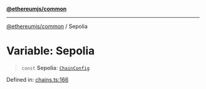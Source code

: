[**@ethereumjs/common**](../README.md)

***

[@ethereumjs/common](../README.md) / Sepolia

# Variable: Sepolia

> `const` **Sepolia**: [`ChainConfig`](../interfaces/ChainConfig.md)

Defined in: [chains.ts:166](https://github.com/ethereumjs/ethereumjs-monorepo/blob/master/packages/common/src/chains.ts#L166)
